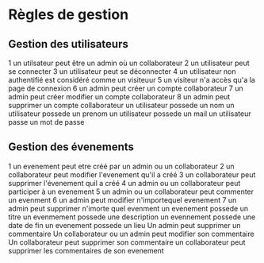 # Règles de gestion

## Gestion des utilisateurs

1 un utilsateur peut être un admin où un collaborateur
2 un utilisateur peut se connecter
3 un utilisateur peut se déconnecter
4 un utilisateur non authentifié est considéré comme un visiteuur
5 un visiteur n'a accès qu'a la page de connexion
6 un admin peut créer un compte collaborateur
7 un admin peut créer modifier un compte collaborateur
8 un admin peut supprimer un compte collaborateur
un utilisateur possede un nom
un utilisateur possede un prenom
un utilisateur possede un mail
un utilisateur passe un mot de passe

## Gestion des évenements

1 un evenement peut etre créé par un admin ou un collaborateur
2 un collaborateur peut modifier l'evenement qu'il a créé
3 un collaborateur peut supprimer l'évenement quil a créé
4 un admin ou un collaborateur peut participer à un evenement
5 un admin ou un collaborateur peut commenter un evenment
6 un admin peut modifier n'importequel evenement
7 un admin peut supprimer n'imorte quel evenment
un evenement possede un titre
un evenmement possede une description
un evennement possede une date de fin
un evenement possede un lieu
Un admin peut supprimer un commentaire
Un collaborateur ou un admin peut modifier son commentaire
Un collaborateur peut supprimer son commentaire
un collaborateur peut supprimer les commentaires de son evenement
